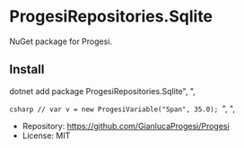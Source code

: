 # ProgesiRepositories.Sqlite

NuGet package for Progesi.

## Install
dotnet add package ProgesiRepositories.Sqlite",
      ",
      
`csharp
// var v = new ProgesiVariable("Span", 35.0);
`",
      ",
      
- Repository: https://github.com/GianlucaProgesi/Progesi
- License: MIT
